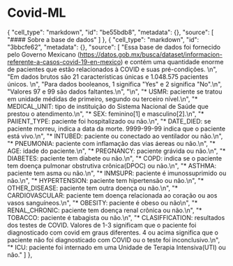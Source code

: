 # Covid-ML
  {
   "cell_type": "markdown",
   "id": "be55bdb8",
   "metadata": {},
   "source": [
    "#### Sobre a base de dados"
   ]
  },
  {
   "cell_type": "markdown",
   "id": "3bbcfe62",
   "metadata": {},
   "source": [
    "Essa base de dados foi fornecido pelo Governo Mexicano (https://datos.gob.mx/busca/dataset/informacion-referente-a-casos-covid-19-en-mexico) e contém uma quantidade enorme de pacientes que estão relacionados à COVID e suas pré-condições. \n",
    "Em dados brutos são 21 características únicas e 1.048.575 pacientes únicos.  \n",
    "Para dados booleanos, 1 significa \"Yes\" e 2 significa \"No\".\n",
    "Valores 97 e 99 são dados faltantes.\n",
    "\n",
    "* USMR: paciente se tratou em unidade médidas de primeiro, segundo ou terceiro nível.\n",
    "* MEDICAL_UNIT: tipo de instituição do Sistema Nacional de Saúde que prestou o atendimento.\n",
    "* SEX: feminino[1] e masculino[2].\n",
    "* PAIIENT_TYPE: paciente foi hospitalizado ou não.\n",
    "* DATE_DIED: se paciente morreu, indica a data da morte. 9999-99-99 indica que o paciente está vivo.\n",
    "* INTUBED: paciente ou conectado ao ventilador ou não.\n",
    "* PNEUMONIA: paciente com inflamação das vias áereas ou não.\n",
    "* AGE: idade do paciente.\n",
    "* PREGNANCY: paciente grávida ou não.\n",
    "* DIABETES: paciente tem diabete ou não.\n",
    "* COPD: indica se o paciente tem doença pulmonar obstrutiva crônica(DPOC) ou não.\n",
    "* ASTHMA: paciente tem asma ou não.\n",
    "* INMSUPR: paciente é imunossuprimido ou não.\n",
    "* HYPERTENSION: paciente tem hipertensão ou não.\n",
    "* OTHER_DISEASE: paciente tem outra doença ou não.\n",
    "* CARDIOVASCULAR: paciente tem doença relacionada ao coração ou aos vasos sanguíneos.\n",
    "* OBESITY: paciente é obeso ou não\n",
    "* RENAL_CHRONIC: paciente tem doença renal crônica ou não.\n",
    "* TOBACCO: paciente é tabagista ou não.\n",
    "* CLASIFFICATION: resultados dos testes de COVID. Valores de 1-3 significam que o paciente foi diagnosticado com covid em graus diferentes. 4 ou acima significa que o paciente não foi diagnosticado com COVID ou o teste foi inconclusivo.\n",
    "* ICU: paciente foi internado em uma Unidade de Terapia Intensiva(UTI) ou não."
   ]
  },
